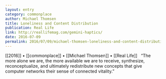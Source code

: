 ```yaml
---
layout: entry
category: commonplace
author: Michael Thomsen
title: Loneliness and Content Distribution
publication: Real Life
link: http://reallifemag.com/gemini-haptics/
date: 2016-07-09
permalink: 2016/07/09/michael-thomsen-loneliness-and-content-distribution
---
```


[[2016]] • [[commonplace]] • [[Michael Thomsen]] • [[Real Life]]
 
“The more alone we are, the more available we are to receive, synthesize, reconceptualize, and ultimately redistribute new concepts that give computer networks their sense of connected vitality.”
